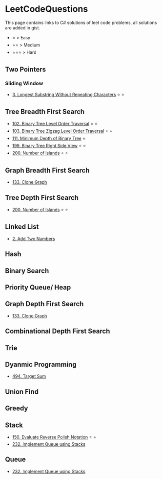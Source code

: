 # LeetCodeQuestions
This page contains links to C# solutions of leet code problems, all solutions are added in gist.
- :star: > Easy
- :star::star: > Medium
- :star::star::star: > Hard

## Two Pointers
### Sliding Window
- [3. Longest Substring Without Repeating Characters](https://gist.github.com/chetan-pachpande/159b292e21faa9583c79a144025743aa) :star: :star:

## Tree Breadth First Search
- [102. Binary Tree Level Order Traversal](https://gist.github.com/chetan-pachpande/ddf94bcdfa21d8a0f315a6811dfa72b2) :star: :star:
- [103. Binary Tree Zigzag Level Order Traversal](https://gist.github.com/chetan-pachpande/75a5154533686688d8e1b9d5be8f29bc) :star: :star:
- [111. Minimum Depth of Binary Tree](https://gist.github.com/chetan-pachpande/6342930da81886ad6e39eed8ed64d1bf) :star:
- [199. Binary Tree Right Side View](https://gist.github.com/chetan-pachpande/577a2fd809212a4a100bdd6aad89fed1) :star: :star:
- [200. Number of Islands](https://gist.github.com/chetan-pachpande/a4f4c615e19520b9eadbf786e4200956) :star: :star:

## Graph Breadth First Search
- [133. Clone Graph](https://gist.github.com/chetan-pachpande/cab7313263f5bc9083922ec855220b9d)

## Tree Depth First Search
- [200. Number of Islands](https://gist.github.com/chetan-pachpande/a4f4c615e19520b9eadbf786e4200956) :star: :star:

## Linked List
- [2. Add Two Numbers](https://gist.github.com/chetan-pachpande/4e53f71992519b8d8da8ea9182e9d030)

## Hash

## Binary Search

## Priority Queue/ Heap

## Graph Depth First Search
- [133. Clone Graph](https://gist.github.com/chetan-pachpande/cab7313263f5bc9083922ec855220b9d)

## Combinational Depth First Search

## Trie

## Dyanmic Programming
- [494. Target Sum](https://gist.github.com/chetan-pachpande/1e081f674cf31890081f833cfc86b271)

## Union Find

## Greedy

## Stack
- [150. Evaluate Reverse Polish Notation](https://gist.github.com/chetan-pachpande/058769f25932e916d06c6d6e218a3bda) :star: :star:
- [232. Implement Queue using Stacks](https://gist.github.com/chetan-pachpande/8cbd34817559842f6d41da5b952d3a0d)

## Queue
- [232. Implement Queue using Stacks](https://gist.github.com/chetan-pachpande/8cbd34817559842f6d41da5b952d3a0d)

  
